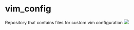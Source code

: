 # vim_config

Repository that contains files for custom vim configuration
![](/../../../../github/docs/repo_resources/main/images/vim_custom.png)
